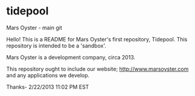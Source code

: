 tidepool
========

Mars Oyster - main git

Hello! This is a README for Mars Oyster's first repository, Tidepool. This repository is intended to be a 'sandbox'.

Mars Oyster is a development company, circa 2013.

This repository ought to include our website; http://www.marsoyster.com   and any applications we develop.

Thanks- 2/22/2013 11:02 PM EST
